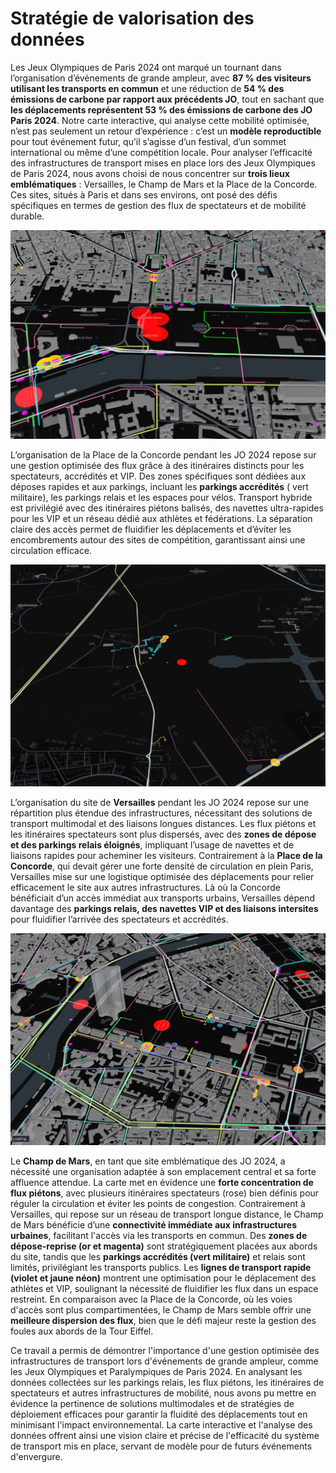 # Stratégie de valorisation des données
Les Jeux Olympiques de Paris 2024 ont marqué un tournant dans l’organisation d’événements de grande ampleur, avec **87 % des visiteurs utilisant les transports en commun** et une réduction de **54 % des émissions de carbone par rapport aux précédents JO**, tout en sachant que **les déplacements représentent 53 % des émissions de carbone des JO Paris 2024**. Notre carte interactive, qui analyse cette mobilité optimisée, n’est pas seulement un retour d’expérience : c’est un **modèle reproductible** pour tout événement futur, qu’il s’agisse d’un festival, d’un sommet international ou même d’une compétition locale.
Pour analyser l’efficacité des infrastructures de transport mises en place lors des Jeux Olympiques de Paris 2024, nous avons choisi de nous concentrer sur **trois lieux emblématiques** : Versailles, le Champ de Mars et la Place de la Concorde. Ces sites, situés à Paris et dans ses environs, ont posé des défis spécifiques en termes de gestion des flux de spectateurs et de mobilité durable.

![conconrde.PNG](assets/conconrde.PNG)

L’organisation de la Place de la Concorde pendant les JO 2024 repose sur une gestion optimisée des flux grâce à des itinéraires distincts pour les spectateurs, accrédités et VIP. Des zones spécifiques sont dédiées aux déposes rapides et aux parkings, incluant les **parkings accrédités** ( vert militaire), les parkings relais et les espaces pour vélos. Transport hybride est privilégié avec des itinéraires piétons balisés, des navettes ultra-rapides pour les VIP et un réseau dédié aux athlètes et fédérations. La séparation claire des accès permet de fluidifier les déplacements et d’éviter les encombrements autour des sites de compétition, garantissant ainsi une circulation efficace.

![versailles.PNG](assets/versailles.PNG)

L’organisation du site de **Versailles** pendant les JO 2024 repose sur une répartition plus étendue des infrastructures, nécessitant des solutions de transport multimodal et des liaisons longues distances. Les flux piétons et les itinéraires spectateurs sont plus dispersés, avec des **zones de dépose et des parkings relais éloignés**, impliquant l’usage de navettes et de liaisons rapides pour acheminer les visiteurs. Contrairement à la **Place de la Concorde**, qui devait gérer une forte densité de circulation en plein Paris, Versailles mise sur une logistique optimisée des déplacements pour relier efficacement le site aux autres infrastructures. Là où la Concorde bénéficiait d’un accès immédiat aux transports urbains, Versailles dépend davantage des **parkings relais, des navettes VIP et des liaisons intersites** pour fluidifier l’arrivée des spectateurs et accrédités.

![analyse champ de mars tf.PNG](assets/analyse%20champ%20de%20mars%20tf.PNG)

Le **Champ de Mars**, en tant que site emblématique des JO 2024, a nécessité une organisation adaptée à son emplacement central et sa forte affluence attendue. La carte met en évidence une **forte concentration de flux piétons**, avec plusieurs itinéraires spectateurs (rose) bien définis pour réguler la circulation et éviter les points de congestion. Contrairement à Versailles, qui repose sur un réseau de transport longue distance, le Champ de Mars bénéficie d’une **connectivité immédiate aux infrastructures urbaines**, facilitant l'accès via les transports en commun. Des **zones de dépose-reprise (or et magenta)** sont stratégiquement placées aux abords du site, tandis que les **parkings accrédités (vert militaire)** et relais sont limités, privilégiant les transports publics. Les **lignes de transport rapide (violet et jaune néon)** montrent une optimisation pour le déplacement des athlètes et VIP, soulignant la nécessité de fluidifier les flux dans un espace restreint. En comparaison avec la Place de la Concorde, où les voies d'accès sont plus compartimentées, le Champ de Mars semble offrir une **meilleure dispersion des flux**, bien que le défi majeur reste la gestion des foules aux abords de la Tour Eiffel.

Ce travail a permis de démontrer l'importance d'une gestion optimisée des infrastructures de transport lors d'événements de grande ampleur, comme les Jeux Olympiques et Paralympiques de Paris 2024. En analysant les données collectées sur les parkings relais, les flux piétons, les itinéraires de spectateurs et autres infrastructures de mobilité, nous avons pu mettre en évidence la pertinence de solutions multimodales et de stratégies de déploiement efficaces pour garantir la fluidité des déplacements tout en minimisant l'impact environnemental. La carte interactive et l'analyse des données offrent ainsi une vision claire et précise de l'efficacité du système de transport mis en place, servant de modèle pour de futurs événements d'envergure. 

